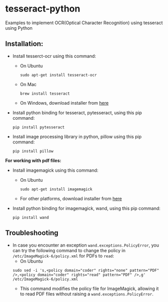 # tesseract-python
Examples to implement OCR(Optical Character Recognition) using tesseract using Python

## Installation:
- Install tesserct-ocr using this command:
    - On Ubuntu
      ```
      sudo apt-get install tesseract-ocr
      ```
    - On Mac
      ```
      brew install tesseract
      ```
    - On Windows, download installer from [here](https://github.com/UB-Mannheim/tesseract/wiki)


- Install python binding for tesseract, pytesseract, using this pip command:
  ```
  pip install pytesseract
  ```

- Install image processing library in python, pillow using this pip command:
  ```
  pip install pillow
  ```
  
**For working with pdf files:**
- Install imagemagick using this command:
    - On Ubuntu
      ```
      sudo apt-get install imagemagick
      ```
    - For other platforms, download installer from [here](https://imagemagick.org/script/download.php)


- Install python binding for imagemagick, wand, using this pip command:
  ```
  pip install wand
  ```

## Troubleshooting
- In case you encounter an exception `wand.exceptions.PolicyError`, you can try the following command to change the policy in `/etc/ImageMagick-6/policy.xml` for PDFs to `read`:
    - On Ubuntu
    ```
    sudo sed -i 's,<policy domain="coder" rights="none" pattern="PDF" />,<policy domain="coder" rights="read" pattern="PDF" />,g' /etc/ImageMagick-6/policy.xml
    ```
    - This command modifies the policy file for ImageMagick, allowing it to read PDF files without raising a `wand.exceptions.PolicyError`.